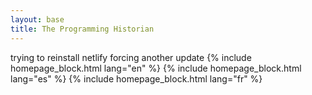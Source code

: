 ```yaml
---
layout: base
title: The Programming Historian
---
```


<div class="container">
trying to reinstall netlify
  forcing another update
  {% include homepage_block.html lang="en" %}
  {% include homepage_block.html lang="es" %}
  {% include homepage_block.html lang="fr" %}
</div>
